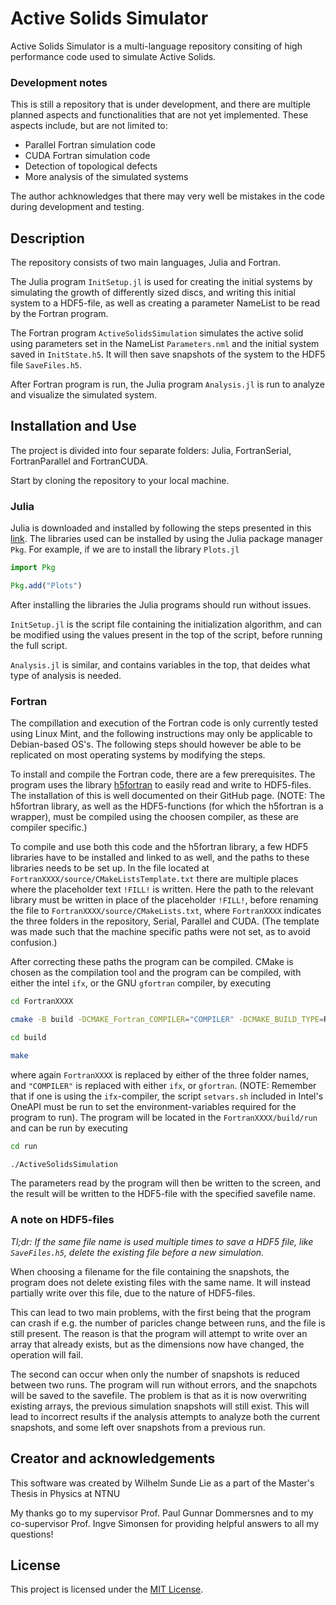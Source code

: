 # Active Solids Simulator

Active Solids Simulator is a multi-language repository consiting of high performance code used to simulate Active Solids.

### Development notes
This is still a repository that is under development, and there are multiple planned aspects and functionalities that are not yet implemented. These aspects include, but are not limited to:

- Parallel Fortran simulation code
- CUDA Fortran simulation code
- Detection of topological defects
- More analysis of the simulated systems

The author achknowledges that there may very well be mistakes in the code during development and testing.

## Description

The repository consists of two main languages, Julia and Fortran.

The Julia program `InitSetup.jl` is used for creating the initial systems by simulating the growth of differently sized discs, and writing this initial system to a HDF5-file, as well as creating a parameter NameList to be read by the Fortran program.

The Fortran program `ActiveSolidsSimulation` simulates the active solid using parameters set in the NameList `Parameters.nml` and the initial system saved in `InitState.h5`. It will then save snapshots of the system to the HDF5 file `SaveFiles.h5`.

After Fortran program is run, the Julia program `Analysis.jl` is run to analyze and visualize the simulated system.

## Installation and Use

The project is divided into four separate folders: Julia, FortranSerial, FortranParallel and FortranCUDA.

Start by cloning the repository to your local machine.

### Julia 

Julia is downloaded and installed by following the steps presented in this [link](https://julialang.org/downloads/platform/). The libraries used can be installed by using the Julia package manager `Pkg`. For example, if we are to install the library `Plots.jl`

```julia
import Pkg

Pkg.add("Plots")
```

After installing the libraries the Julia programs should run without issues.

`InitSetup.jl` is the script file containing the initialization algorithm, and can be modified using the values present in the top of the script, before running the full script.

`Analysis.jl` is similar, and contains variables in the top, that deides what type of analysis is needed.

### Fortran

The compillation and execution of the Fortran code is only currently tested using Linux Mint, and the following instructions may only be applicable to Debian-based OS's. The following steps should however be able to be replicated on most operating systems by modifying the steps.

To install and compile the Fortran code, there are a few prerequisites. The program uses the library [h5fortran](https://github.com/geospace-code/h5fortran) to easily read and write to HDF5-files. The installation of this is well documented on their GitHub page. (NOTE: The h5fortran library, as well as the HDF5-functions (for which the h5fortran is a wrapper), must be compiled using the choosen compiler, as these are compiler specific.)

To compile and use both this code and the h5fortran library, a few HDF5 libraries have to be installed and linked to as well, and the paths to these libraries needs to be set up. In the file located at `FortranXXXX/source/CMakeListsTemplate.txt` there are multiple places where the placeholder text `!FILL!` is written. Here the path to the relevant library must be written in place of the placeholder `!FILL!`, before renaming the file to `FortranXXXX/source/CMakeLists.txt`, where `FortranXXXX` indicates the three folders in the repository, Serial, Parallel and CUDA.
(The template was made such that the machine specific paths were not set, as to avoid confusion.)

After correcting these paths the program can be compiled. CMake is chosen as the compilation tool and the program can be compiled, with either the intel `ifx`, or the GNU `gfortran` compiler, by executing

```bash
cd FortranXXXX

cmake -B build -DCMAKE_Fortran_COMPILER="COMPILER" -DCMAKE_BUILD_TYPE=Release

cd build

make
```

where again `FortranXXXX` is replaced by either of the three folder names, and `"COMPILER"` is replaced with either  `ifx`, or `gfortran`. (NOTE: Remember that if one is using the `ifx`-compiler, the script `setvars.sh` included in Intel's OneAPI must be run to set the environment-variables required for the program to run). The program will be located in the `FortranXXXX/build/run` and can be run by executing

```bash
cd run

./ActiveSolidsSimulation
```

The parameters read by the program will then be written to the screen, and the result will be written to the HDF5-file with the specified savefile name.

### A note on HDF5-files
*Tl;dr: If the same file name is used multiple times to save a HDF5 file, like `SaveFiles.h5`, delete the existing file before a new simulation.*

When choosing a filename for the file containing the snapshots, the program does not delete existing files with the same name. It will instead partially write over this file, due to the nature of HDF5-files.

This can lead to two main problems, with the first being that the program can crash if e.g. the number of paricles change between runs, and the file is still present. The reason is that the program will attempt to write over an array that already exists, but as the dimensions now have changed, the operation will fail.

The second can occur when only the number of snapshots is reduced between two runs. The program will run without errors, and the snapchots will be saved to the savefile. The problem is that as it is now overwriting existing arrays, the previous simulation snapshots will still exist. This will lead to incorrect results if the analysis attempts to analyze both the current snapshots, and some left over snapshots from a previous run.


## Creator and acknowledgements

This software was created by Wilhelm Sunde Lie as a part of the Master's Thesis in Physics at NTNU

My thanks go to my supervisor Prof. Paul Gunnar Dommersnes and to my co-supervisor Prof. Ingve Simonsen for providing helpful answers to all my questions!

## License
This project is licensed under the [MIT License](https://choosealicense.com/licenses/mit/).